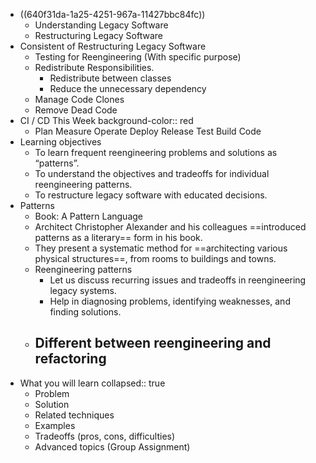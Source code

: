 - ((640f31da-1a25-4251-967a-11427bbc84fc))
	- Understanding Legacy Software
	- Restructuring Legacy Software
- Consistent of Restructuring Legacy Software
	- Testing for Reengineering (With specific purpose)
	- Redistribute Responsibilities.
		- Redistribute between classes
		- Reduce the unnecessary dependency
	- Manage Code Clones
	- Remove Dead Code
- CI / CD This Week
  background-color:: red
	- Plan Measure Operate Deploy Release Test Build Code
- Learning objectives
	- To learn frequent reengineering problems and solutions as “patterns”.
	- To understand the objectives and tradeoffs for individual reengineering patterns.
	- To restructure legacy software with educated decisions.
- Patterns
	- Book: A Pattern Language
	- Architect Christopher Alexander and his colleagues ==introduced patterns as a literary==  form in his book.
	- They present a systematic method for ==architecting various physical structures==, from rooms to buildings and towns.
	- Reengineering patterns
		- Let us discuss recurring issues and tradeoffs in reengineering legacy systems.
		- Help in diagnosing problems, identifying weaknesses, and finding solutions.
	- Different between reengineering and refactoring
		-
- What you will learn
  collapsed:: true
	- Problem
	- Solution
	- Related techniques
	- Examples
	- Tradeoffs (pros, cons, difficulties)
	- Advanced topics (Group Assignment)